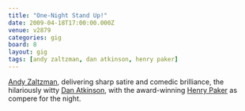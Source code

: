 ```yaml
---
title: "One-Night Stand Up!"
date: 2009-04-18T17:00:00.000Z
venue: v2879
categories: gig
board: 8
layout: gig
tags: [andy zaltzman, dan atkinson, henry paker]
---
```

<a href="https://www.google.co.uk/search?q=andy+zaltzman">Andy Zaltzman</a>, delivering sharp satire and comedic brilliance, the hilariously witty <a href="https://www.google.co.uk/search?q=dan+atkinson">Dan Atkinson</a>, with the award-winning <a href="https://www.google.co.uk/search?q=henry+paker">Henry Paker</a> as compere for the night.